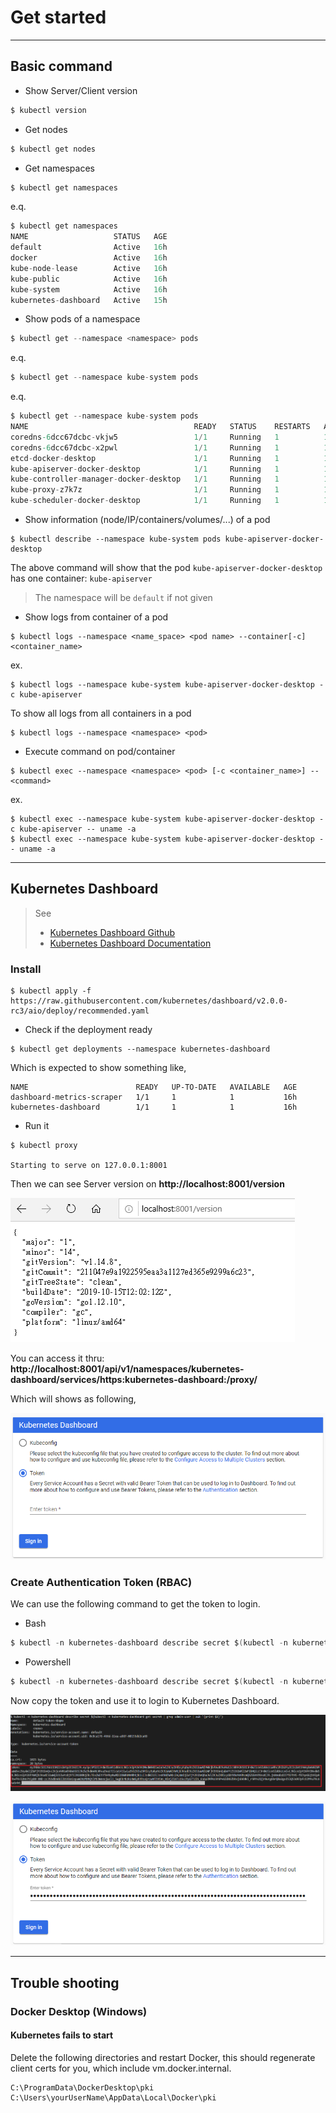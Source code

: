 # Get started

***
## Basic command

- Show Server/Client version

```s
$ kubectl version
```

- Get nodes

```s
$ kubectl get nodes
```

- Get namespaces

```s
$ kubectl get namespaces
```

e.q.
```s
$ kubectl get namespaces
NAME                   STATUS   AGE
default                Active   16h
docker                 Active   16h
kube-node-lease        Active   16h
kube-public            Active   16h
kube-system            Active   16h
kubernetes-dashboard   Active   15h
```

- Show pods of a namespace

```s
$ kubectl get --namespace <namespace> pods
```

e.q.
```s
$ kubectl get --namespace kube-system pods
```

e.q.
```s
$ kubectl get --namespace kube-system pods
NAME                                     READY   STATUS    RESTARTS   AGE
coredns-6dcc67dcbc-vkjw5                 1/1     Running   1          16h
coredns-6dcc67dcbc-x2pwl                 1/1     Running   1          16h
etcd-docker-desktop                      1/1     Running   1          16h
kube-apiserver-docker-desktop            1/1     Running   1          16h
kube-controller-manager-docker-desktop   1/1     Running   1          16h
kube-proxy-z7k7z                         1/1     Running   1          16h
kube-scheduler-docker-desktop            1/1     Running   1          16h
```

- Show information (node/IP/containers/volumes/...) of a pod

```
$ kubectl describe --namespace kube-system pods kube-apiserver-docker-desktop
```

The above command will show that the pod `kube-apiserver-docker-desktop` has one container: `kube-apiserver`

> The namespace will be `default` if not given


- Show logs from container of a pod

```
$ kubectl logs --namespace <name_space> <pod name> --container[-c] <container_name> 
```

ex.
```
$ kubectl logs --namespace kube-system kube-apiserver-docker-desktop -c kube-apiserver
```


To show all logs from all containers in a pod

```
$ kubectl logs --namespace <namespace> <pod>
```


- Execute command on pod/container

```
$ kubectl exec --namespace <namespace> <pod> [-c <container_name>] -- <command>
```

ex.
```
$ kubectl exec --namespace kube-system kube-apiserver-docker-desktop -c kube-apiserver -- uname -a
$ kubectl exec --namespace kube-system kube-apiserver-docker-desktop -- uname -a
```


***
## Kubernetes Dashboard

> See 
> * [Kubernetes Dashboard Github](https://github.com/kubernetes/dashboard)
> * [Kubernetes Dashboard Documentation](https://github.com/kubernetes/dashboard/blob/master/docs/README.md)




### Install

```
$ kubectl apply -f https://raw.githubusercontent.com/kubernetes/dashboard/v2.0.0-rc3/aio/deploy/recommended.yaml
```

- Check if the deployment ready

```
$ kubectl get deployments --namespace kubernetes-dashboard
```

Which is expected to show something like,

```
NAME                        READY   UP-TO-DATE   AVAILABLE   AGE
dashboard-metrics-scraper   1/1     1            1           16h
kubernetes-dashboard        1/1     1            1           16h
```


- Run it

```
$ kubectl proxy

Starting to serve on 127.0.0.1:8001
```

Then we can see Server version on **http://localhost:8001/version**

![](assets/001.png)


You can access it thru: **http://localhost:8001/api/v1/namespaces/kubernetes-dashboard/services/https:kubernetes-dashboard:/proxy/**

Which will shows as following,

![](assets/002.png)


### Create Authentication Token (RBAC)

We can use the following command to get the token to login.

* Bash

```s
$ kubectl -n kubernetes-dashboard describe secret $(kubectl -n kubernetes-dashboard get secret | grep admin-user | awk '{print $1}')
```

* Powershell

```s
$ kubectl -n kubernetes-dashboard describe secret $(kubectl -n kubernetes-dashboard get secret | sls admin-user | ForEach-Object { $_ -Split '\s+' } | Select -First 1)
```


Now copy the token and use it to login to Kubernetes Dashboard.

![](assets/003.png)

![](assets/004.png)




***
## Trouble shooting

### Docker Desktop (Windows)

#### Kubernetes fails to start

Delete the following directories and restart Docker, this should regenerate client certs for you, which include vm.docker.internal.

```
C:\ProgramData\DockerDesktop\pki
C:\Users\yourUserName\AppData\Local\Docker\pki
```
